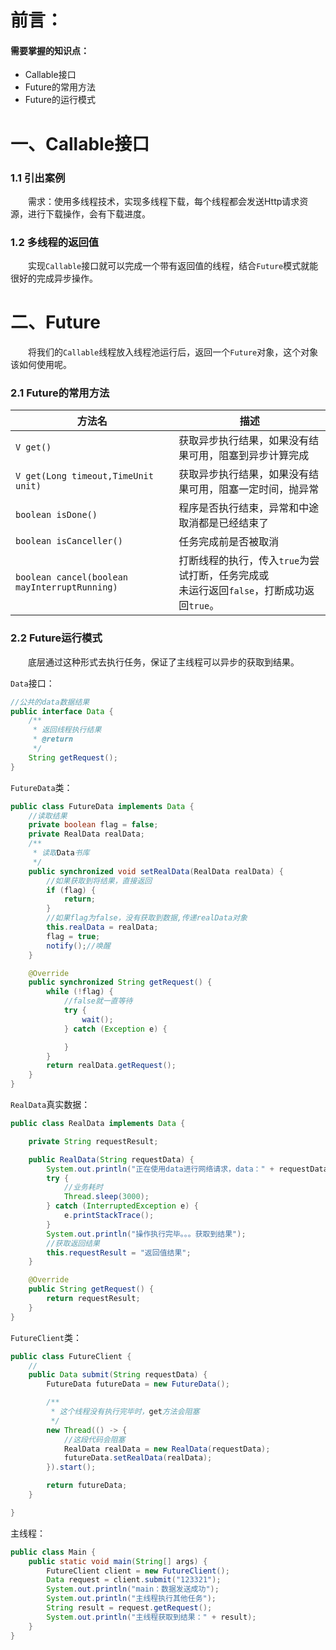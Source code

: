 # 前言：

#### 需要掌握的知识点：

- Callable接口
- Future的常用方法
- Future的运行模式



# 一、Callable接口

### 1.1 引出案例

&emsp;&emsp;需求：使用多线程技术，实现多线程下载，每个线程都会发送Http请求资源，进行下载操作，会有下载进度。



### 1.2 多线程的返回值

&emsp;&emsp;实现`Callable`接口就可以完成一个带有返回值的线程，结合`Future`模式就能很好的完成异步操作。



# 二、Future

&emsp;&emsp;将我们的`Callable`线程放入线程池运行后，返回一个`Future`对象，这个对象该如何使用呢。

### 2.1 Future的常用方法

| 方法名                                        | 描述                                                         |
| --------------------------------------------- | ------------------------------------------------------------ |
| `V get()`                                     | 获取异步执行结果，如果没有结果可用，阻塞到异步计算完成       |
| `V get(Long timeout,TimeUnit unit)`           | 获取异步执行结果，如果没有结果可用，阻塞一定时间，抛异常     |
| `boolean isDone()`                            | 程序是否执行结束，异常和中途取消都是已经结束了               |
| `boolean isCanceller()`                       | 任务完成前是否被取消                                         |
| `boolean cancel(boolean mayInterruptRunning)` | 打断线程的执行，传入`true`为尝试打断，任务完成或<br />未运行返回`false`，打断成功返回`true`。 |



### 2.2 Future运行模式

&emsp;&emsp;底层通过这种形式去执行任务，保证了主线程可以异步的获取到结果。



`Data`接口：

```java
//公共的data数据结果
public interface Data {
    /**
     * 返回线程执行结果
     * @return
     */
    String getRequest();
}

```



`FutureData`类：

```java
public class FutureData implements Data {
    //读取结果
    private boolean flag = false;
    private RealData realData;
    /**
     * 读取Data书库
     */
    public synchronized void setRealData(RealData realData) {
        //如果获取到将结果，直接返回
        if (flag) {
            return;
        }
        //如果flag为false，没有获取到数据,传递realData对象
        this.realData = realData;
        flag = true;
        notify();//唤醒
    }

    @Override
    public synchronized String getRequest() {
        while (!flag) {
            //false就一直等待
            try {
                wait();
            } catch (Exception e) {

            }
        }
        return realData.getRequest();
    }
}
```



`RealData`真实数据：

```java
public class RealData implements Data {

    private String requestResult;

    public RealData(String requestData) {
        System.out.println("正在使用data进行网络请求，data：" + requestData+ ",开始。。。");
        try {
            //业务耗时
            Thread.sleep(3000);
        } catch (InterruptedException e) {
            e.printStackTrace();
        }
        System.out.println("操作执行完毕。。。获取到结果");
        //获取返回结果
        this.requestResult = "返回值结果";
    }

    @Override
    public String getRequest() {
        return requestResult;
    }
}
```



`FutureClient`类：

```java
public class FutureClient {
    //
    public Data submit(String requestData) {
        FutureData futureData = new FutureData();

        /**
         * 这个线程没有执行完毕时，get方法会阻塞
         */
        new Thread(() -> {
            //这段代码会阻塞
            RealData realData = new RealData(requestData);
            futureData.setRealData(realData);
        }).start();

        return futureData;
    }

}
```



主线程：

```java
public class Main {
    public static void main(String[] args) {
        FutureClient client = new FutureClient();
        Data request = client.submit("123321");
        System.out.println("main：数据发送成功");
        System.out.println("主线程执行其他任务");
        String result = request.getRequest();
        System.out.println("主线程获取到结果：" + result);
    }
}
```




